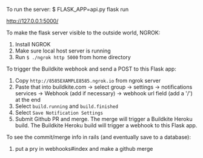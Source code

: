 To run the server:
$ FLASK_APP=api.py flask run

http://127.0.0.1:5000/

To make the flask server visible to the outside world, NGROK:
1. Install NGROK
1. Make sure local host server is running
1. Run `$ ./ngrok http 5000` from home directory

To trigger the Buildkite webhook and send a POST to this Flask app:
1. Copy `http://8585EXAMPLE8585.ngrok.io` from ngrok server
1. Paste that into buildkite.com -> select group -> settings -> notifications services -> Webhook (add if necessary) -> webhook url field (add a '/') at the end
1. Select `build.running` and `build.finished`
1. Select `Save Notification Settings`
1. Submit Github PR and merge. The merge will trigger a Buildkite Heroku build. The Buildkite Heroku build will trigger a webhook to this Flask app.

To see the commit/merge info in rails (and eventually save to a database):
1. put a pry in webhooks#index and make a github merge
